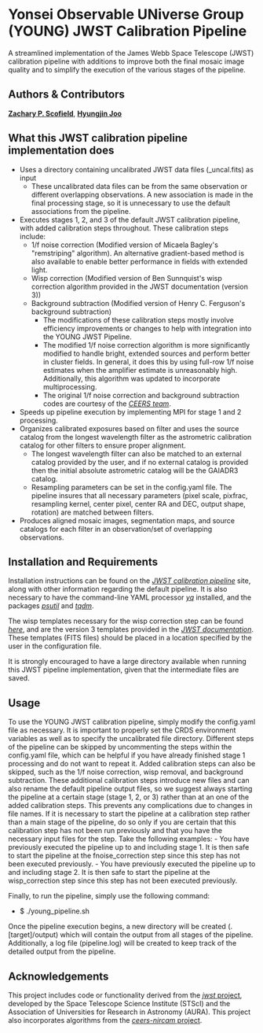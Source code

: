 # Yonsei Observable UNiverse Group (YOUNG) JWST Calibration Pipeline

A streamlined implementation of the James Webb Space Telescope (JWST) calibration pipeline with additions to improve both the final mosaic image quality and to
simplify the execution of the various stages of the pipeline.

## Authors & Contributors

**[Zachary P. Scofield](https://github.com/zpscofield)**, 
**[Hyungjin Joo](https://github.com/Hyungjin-Joo)**

## What this JWST calibration pipeline implementation does

- Uses a directory containing uncalibrated JWST data files (_uncal.fits) as input
    - These uncalibrated data files can be from the same observation or different overlapping observations. A new association is made in the final processing stage, so it is 
    unnecessary to use the default associations from the pipeline.
- Executes stages 1, 2, and 3 of the default JWST calibration pipeline, with added calibration steps throughout. These calibration steps include:
    - 1/f noise correction (Modified version of Micaela Bagley's "remstriping" algorithm). An alternative gradient-based method is also available to enable better performance in fields with extended light.
    - Wisp correction (Modified version of Ben Sunnquist's wisp correction algorithm provided in the JWST documentation (version 3))
    - Background subtraction (Modified version of Henry C. Ferguson's background subtraction)
        - The modifications of these calibration steps mostly involve efficiency improvements or changes to help with integration into the YOUNG JWST Pipeline.
        - The modified 1/f noise correction algorithm is more significantly modified to handle bright, extended sources and perform better in cluster fields. In general, 
        it does this by using full-row 1/f noise estimates when the amplifier estimate is unreasonably high. Additionally, this algorithm was updated to incorporate multiprocessing.
        - The original 1/f noise correction and background subtraction codes are courtesy of the [*CEERS team*](https://github.com/ceers/ceers-nircam).
- Speeds up pipeline execution by implementing MPI for stage 1 and 2 processing.
- Organizes calibrated exposures based on filter and uses the source catalog from the longest wavelength filter as the astrometric calibration catalog for other filters to ensure
proper alignment.
    - The longest wavelength filter can also be matched to an external catalog provided by the user, and if no external catalog is provided then the initial absolute astrometric
    catalog will be the GAIADR3 catalog.
    - Resampling parameters can be set in the config.yaml file. The pipeline insures that all necessary parameters (pixel scale, pixfrac, resampling kernel, center pixel, center RA 
    and DEC, output shape, rotation) are matched between filters.
- Produces aligned mosaic images, segmentation maps, and source catalogs for each filter in an observation/set of overlapping observations.

## Installation and Requirements

Installation instructions can be found on the [*JWST calibration pipeline*](https://jwst-pipeline.readthedocs.io/en/latest/) site, along with other information regarding the default 
pipeline. It is also necessary to have the command-line YAML processor [*yq*](https://pypi.org/project/yq/) installed, and the packages [*psutil*](https://anaconda.org/conda-forge/psutil/) and [*tqdm*](https://anaconda.org/conda-forge/tqdm).

The wisp templates necessary for the wisp correction step can be found [*here*](https://stsci.app.box.com/s/1bymvf1lkrqbdn9rnkluzqk30e8o2bne/folder/275049066832?page=2), and are the version 3 templates provided in the [*JWST documentation*](https://jwst-docs.stsci.edu/known-issues-with-jwst-data/nircam-known-issues/nircam-scattered-light-artifacts#gsc.tab=0). These templates (FITS files) should be placed in a location specified by the user in the configuration file.

It is strongly encouraged to have a large directory available when running this JWST pipeline implementation, given that the intermediate files are saved.

## Usage

To use the YOUNG JWST calibration pipeline, simply modify the config.yaml file as necessary. It is important to properly set the CRDS environment variables as well as to specify the uncalibrated file directory. Different steps of the pipeline can be skipped by uncommenting the steps within the config.yaml file, which can be helpful if you have already finished stage 1 processing and do not want to repeat it. Added calibration steps can also be skipped, such as the 1/f noise correction, wisp removal, and background subtraction. These additional calibration steps introduce new files and can also rename the default pipeline output files, so we suggest always starting the pipeline at a certain stage (stage 1, 2, or 3) rather than at an one of the added calibration steps. This prevents any complications due to changes in file names. If it is necessary to start the pipeline at a calibration step rather than a main stage of the pipeline, do so only if you are certain that this calibration step has not been run previously and that you have the necessary input files for the step. Take the following examples:
    - You have previously executed the pipeline up to and including stage 1. It is then safe to start the pipeline at the fnoise_correction step since this step has not been executed previously.
    - You have previously executed the pipeline up to and including stage 2. It is then safe to start the pipeline at the wisp_correction step since this step has not been executed previously.

Finally, to run the pipeline, simply use the following command:
- $ ./young_pipeline.sh

Once the pipeline execution begins, a new directory will be created (.[target]/output) which will contain the output from all stages of the pipeline. Additionally, a log file (pipeline.log) will be created to keep track of the detailed output from the pipeline.

## Acknowledgements

This project includes code or functionality derived from the [*jwst* project](https://github.com/spacetelescope/jwst), developed by the Space Telescope Science Institute (STScI) and the Association of Universities for Research in Astronomy (AURA). This project also incorporates algorithms from the [*ceers-nircam* project](https://github.com/ceers/ceers-nircam).
